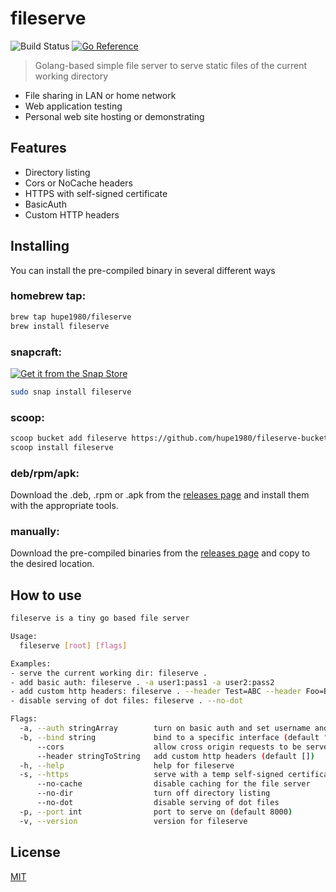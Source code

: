 # fileserve
![Build Status](https://github.com/hupe1980/fileserve/workflows/build/badge.svg) 
[![Go Reference](https://pkg.go.dev/badge/github.com/hupe1980/fileserve.svg)](https://pkg.go.dev/github.com/hupe1980/fileserve)
> Golang-based simple file server to serve static files of the current working directory
- File sharing in LAN or home network
- Web application testing
- Personal web site hosting or demonstrating

## Features
- Directory listing
- Cors or NoCache headers
- HTTPS with self-signed certificate
- BasicAuth
- Custom HTTP headers

## Installing
You can install the pre-compiled binary in several different ways

### homebrew tap:
```bash
brew tap hupe1980/fileserve
brew install fileserve
```

### snapcraft:
[![Get it from the Snap Store](https://snapcraft.io/static/images/badges/en/snap-store-black.svg)](https://snapcraft.io/fileserve)
```bash
sudo snap install fileserve
```

### scoop:
```bash
scoop bucket add fileserve https://github.com/hupe1980/fileserve-bucket.git
scoop install fileserve
```

### deb/rpm/apk:

Download the .deb, .rpm or .apk from the [releases page](https://github.com/hupe1980/fileserve/releases) and install them with the appropriate tools.

### manually:
Download the pre-compiled binaries from the [releases page](https://github.com/hupe1980/fileserve/releases) and copy to the desired location.

## How to use
```bash
fileserve is a tiny go based file server

Usage:
  fileserve [root] [flags]

Examples:
- serve the current working dir: fileserve .
- add basic auth: fileserve . -a user1:pass1 -a user2:pass2
- add custom http headers: fileserve . --header Test=ABC --header Foo=Bar
- disable serving of dot files: fileserve . --no-dot

Flags:
  -a, --auth stringArray        turn on basic auth and set username and password (separate by colon)
  -b, --bind string             bind to a specific interface (default "0.0.0.0")
      --cors                    allow cross origin requests to be served
      --header stringToString   add custom http headers (default [])
  -h, --help                    help for fileserve
  -s, --https                   serve with a temp self-signed certificate via HTTPS
      --no-cache                disable caching for the file server
      --no-dir                  turn off directory listing
      --no-dot                  disable serving of dot files
  -p, --port int                port to serve on (default 8000)
  -v, --version                 version for fileserve
```

## License
[MIT](LICENCE)
